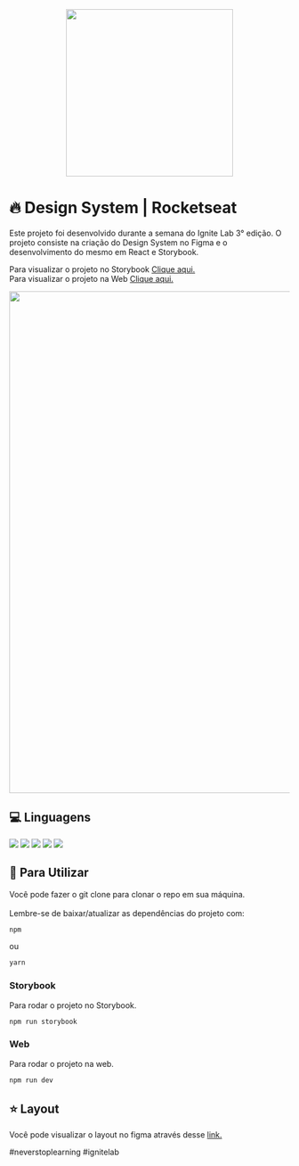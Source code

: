 <div align="center">
  <img width="300px" src="https://user-images.githubusercontent.com/88779658/195995964-1283977b-4a87-4e67-9a60-88e77661e5c1.svg"/></br>
</div>

# :fire: Design System | Rocketseat

Este projeto foi desenvolvido durante a semana do Ignite Lab 3° edição. O projeto consiste na criação do Design System no Figma 
e o desenvolvimento do mesmo em React e Storybook.

Para visualizar o projeto no Storybook [Clique aqui.](https://juniorcundari.github.io/ignite-lab-design-system/?path=/story/components-button--default)<br/>
Para visualizar o projeto na Web [Clique aqui.](https://ignite-lab-design-system-dusky.vercel.app/)

<div align="center" >
  <img width="900px" src="https://user-images.githubusercontent.com/88779658/196044853-927fbbea-424c-498e-9b68-b87e095635c3.png" />
</div>

## :computer: Linguagens
<div>
  <img src="https://img.shields.io/badge/typescript-3178C6?style=for-the-badge&logo=typescript&logoColor=white">
  <img src="https://img.shields.io/badge/Storybook-20232A?style=for-the-badge&logo=Storybook" />
  <img src="https://img.shields.io/badge/React-20232A?style=for-the-badge&logo=react&logoColor=61DAFB"/>
  <img src="https://img.shields.io/badge/Tailwind_CSS-38B2AC?style=for-the-badge&logo=tailwind-css&logoColor=white"/>
  <img src="https://img.shields.io/badge/Vite-646CFF?style=for-the-badge&logo=vite&logoColor=white"/>
</div>

## :dart: Para Utilizar
Você pode fazer o git clone para clonar o repo em sua máquina.</br></br>
Lembre-se de baixar/atualizar as dependências do projeto com:
```bash
npm
```
ou
```bash
yarn
```

### Storybook
Para rodar o projeto no Storybook.
```bash
npm run storybook
```

### Web
Para rodar o projeto na web.
```bash
npm run dev
```

## :star: Layout
Você pode visualizar o layout no figma através desse
[link.](https://www.figma.com/file/GCPsNxNQG7uO7egNwRT285/Ignite-Lab-Design-System?node-id=0%3A1)

#neverstoplearning #ignitelab
